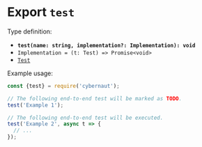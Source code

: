 # Export `test`

Type definition:

* **`test(name: string, implementation?: Implementation): void`**
* `Implementation = (t: Test) => Promise<void>`
* [`Test`](../interfaces/test.md)

Example usage:

```js
const {test} = require('cybernaut');

// The following end-to-end test will be marked as TODO.
test('Example 1');

// The following end-to-end test will be executed.
test('Example 2', async t => {
  // ...
});
```
